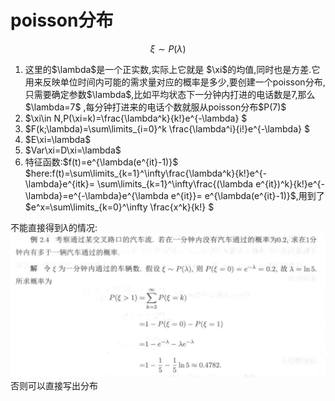 # poisson分布
$$\xi\sim P(\lambda)$$

<ol>
<li>这里的$\lambda$是一个正实数,实际上它就是 $\xi$的均值,同时也是方差.它用来反映单位时间内可能的需求量对应的概率是多少,要创建一个poisson分布,只需要确定参数$\lambda$,比如平均状态下一分钟内打进的电话数是7,那么$\lambda=7$ ,每分钟打进来的电话个数就服从poisson分布$P(7)$ </li>
<li> $\xi\in N,P(\xi=k)=\frac{\lambda^k}{k!}e^{-\lambda} $</li>

<li>$F(k;\lambda)=\sum\limits_{i=0}^k \frac{\lambda^i}{i!}e^{-\lambda} $

<li>$E\xi=\lambda$</li>

<li>$Var\xi=D\xi=\lambda$</li>

<li>特征函数:$f(t)=e^{\lambda(e^{it}-1)}$</li>
    $here:f(t)=\sum\limits_{k=1}^\infty\frac{\lambda^k}{k!}e^{-\lambda}e^{itk}= \sum\limits_{k=1}^\infty\frac{(\lambda e^{it})^k}{k!}e^{-\lambda}=e^{-\lambda}e^{\lambda e^{it}}= e^{\lambda(e^{it}-1)}$,用到了$e^x=\sum\limits_{k=0}^\infty \frac{x^k}{k!} $</li>

</ol>

不能直接得到$\lambda$的情况:
![poisson example](./image/Poisson_ex1.png)
否则可以直接写出分布
